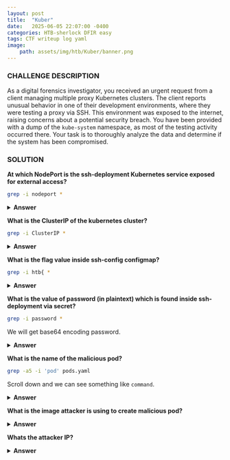 ```yaml
---
layout: post
title:  "Kuber"
date:   2025-06-05 22:07:00 -0400
categories: HTB-sherlock DFIR easy
tags: CTF writeup log yaml
image:
    path: assets/img/htb/Kuber/banner.png
---
```


### CHALLENGE DESCRIPTION
As a digital forensics investigator, you received an urgent request from a client managing multiple proxy Kubernetes clusters. The client reports unusual behavior in one of their development environments, where they were testing a proxy via SSH. This environment was exposed to the internet, raising concerns about a potential security breach. You have been provided with a dump of the `kube-system` namespace, as most of the testing activity occurred there. Your task is to thoroughly analyze the data and determine if the system has been compromised.

### SOLUTION 

**At which NodePort is the ssh-deployment Kubernetes service exposed for external access?**

```bash
grep -i nodeport *
```

<details>
<summary><b>Answer</b></summary>
31337
</details>

**What is the ClusterIP of the kubernetes cluster?**
```bash
grep -i ClusterIP * 
```

<details>
<summary><b>Answer</b></summary>
10.43.191.212
</details>

**What is the flag value inside ssh-config configmap?**
```bash
grep -i htb{ *
```

<details>
<summary><b>Answer</b></summary>
HTB{1d2d2b861c5f8631f841b57f327f46f8}
</details>

**What is the value of password (in plaintext) which is found inside ssh-deployment via secret?**
```bash
grep -i password *
```

We will get base64 encoding password.

<details>
<summary><b>Answer</b></summary>
SuperCrazyPassword123!
</details>

**What is the name of the malicious pod?**
```bash
grep -a5 -i 'pod' pods.yaml
```

Scroll down and we can see something like `command`.
<details>
<summary><b>Answer</b></summary>
metrics-server-557ff575fx-4q62x
</details>

**What is the image attacker is using to create malicious pod?**
<details>
<summary><b>Answer</b></summary>
alpine
</details>

**Whats the attacker IP?**
<details>
<summary><b>Answer</b></summary>
10.10.14.11
</details>
